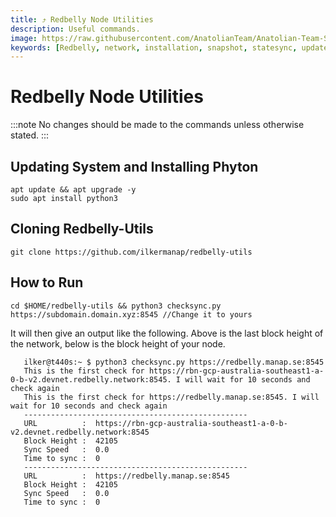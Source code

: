 ```yaml
---
title: ⤴️ Redbelly Node Utilities
description: Useful commands.
image: https://raw.githubusercontent.com/AnatolianTeam/Anatolian-Team-Services/main/docs/Testnet/redbelly/img/Redbelly-Service-Cover.jpg
keywords: [Redbelly, network, installation, snapshot, statesync, update]
---
```


# Redbelly Node Utilities 
:::note
No changes should be made to the commands unless otherwise stated.
:::

## Updating System and Installing Phyton

```shell
apt update && apt upgrade -y
sudo apt install python3
```

## Cloning Redbelly-Utils
```shell
git clone https://github.com/ilkermanap/redbelly-utils
```

## How to Run
```shell
cd $HOME/redbelly-utils && python3 checksync.py https://subdomain.domain.xyz:8545 //Change it to yours
```

It will then give an output like the following. Above is the last block height of the network, below is the block height of your node.
```shell
   ilker@t440s:~ $ python3 checksync.py https://redbelly.manap.se:8545
   This is the first check for https://rbn-gcp-australia-southeast1-a-0-b-v2.devnet.redbelly.network:8545. I will wait for 10 seconds and check again
   This is the first check for https://redbelly.manap.se:8545. I will wait for 10 seconds and check again  
   --------------------------------------------------
   URL          :  https://rbn-gcp-australia-southeast1-a-0-b-v2.devnet.redbelly.network:8545
   Block Height :  42105
   Sync Speed   :  0.0
   Time to sync :  0
   --------------------------------------------------
   URL          :  https://redbelly.manap.se:8545
   Block Height :  42105
   Sync Speed   :  0.0
   Time to sync :  0
```